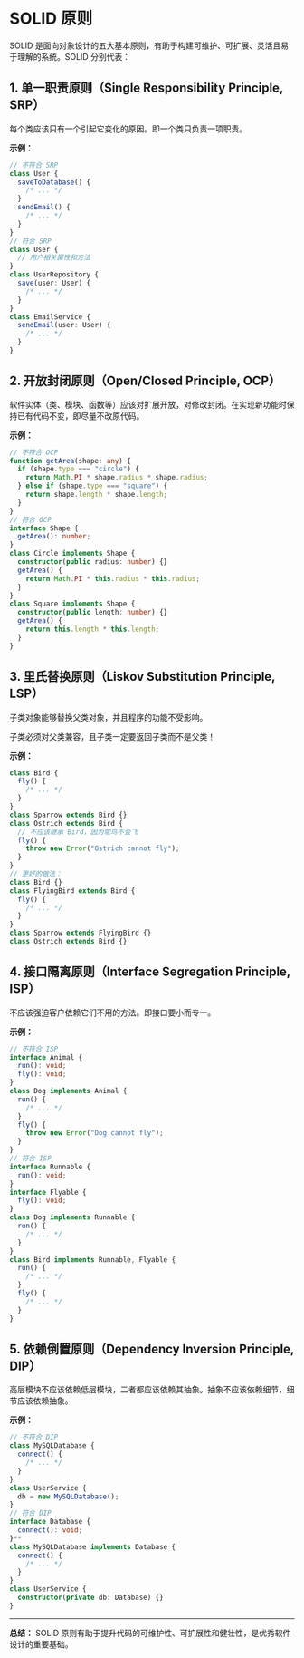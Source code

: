 # SOLID 原则

SOLID 是面向对象设计的五大基本原则，有助于构建可维护、可扩展、灵活且易于理解的系统。SOLID 分别代表：

## 1. 单一职责原则（Single Responsibility Principle, SRP）

每个类应该只有一个引起它变化的原因。即一个类只负责一项职责。

**示例：**

```typescript
// 不符合 SRP
class User {
  saveToDatabase() {
    /* ... */
  }
  sendEmail() {
    /* ... */
  }
}
// 符合 SRP
class User {
  // 用户相关属性和方法
}
class UserRepository {
  save(user: User) {
    /* ... */
  }
}
class EmailService {
  sendEmail(user: User) {
    /* ... */
  }
}
```

## 2. 开放封闭原则（Open/Closed Principle, OCP）

软件实体（类、模块、函数等）应该对扩展开放，对修改封闭。在实现新功能时保持已有代码不变，即尽量不改原代码。

**示例：**

```typescript
// 不符合 OCP
function getArea(shape: any) {
  if (shape.type === "circle") {
    return Math.PI * shape.radius * shape.radius;
  } else if (shape.type === "square") {
    return shape.length * shape.length;
  }
}
// 符合 OCP
interface Shape {
  getArea(): number;
}
class Circle implements Shape {
  constructor(public radius: number) {}
  getArea() {
    return Math.PI * this.radius * this.radius;
  }
}
class Square implements Shape {
  constructor(public length: number) {}
  getArea() {
    return this.length * this.length;
  }
}
```

## 3. 里氏替换原则（Liskov Substitution Principle, LSP）

子类对象能够替换父类对象，并且程序的功能不受影响。

子类必须对父类兼容，且子类一定要返回子类而不是父类！

**示例：**

```typescript
class Bird {
  fly() {
    /* ... */
  }
}
class Sparrow extends Bird {}
class Ostrich extends Bird {
  // 不应该继承 Bird，因为鸵鸟不会飞
  fly() {
    throw new Error("Ostrich cannot fly");
  }
}
// 更好的做法：
class Bird {}
class FlyingBird extends Bird {
  fly() {
    /* ... */
  }
}
class Sparrow extends FlyingBird {}
class Ostrich extends Bird {}
```

## 4. 接口隔离原则（Interface Segregation Principle, ISP）

不应该强迫客户依赖它们不用的方法。即接口要小而专一。

**示例：**

```typescript
// 不符合 ISP
interface Animal {
  run(): void;
  fly(): void;
}
class Dog implements Animal {
  run() {
    /* ... */
  }
  fly() {
    throw new Error("Dog cannot fly");
  }
}
// 符合 ISP
interface Runnable {
  run(): void;
}
interface Flyable {
  fly(): void;
}
class Dog implements Runnable {
  run() {
    /* ... */
  }
}
class Bird implements Runnable, Flyable {
  run() {
    /* ... */
  }
  fly() {
    /* ... */
  }
}
```

## 5. 依赖倒置原则（Dependency Inversion Principle, DIP）

高层模块不应该依赖低层模块，二者都应该依赖其抽象。抽象不应该依赖细节，细节应该依赖抽象。

**示例：**

```typescript
// 不符合 DIP
class MySQLDatabase {
  connect() {
    /* ... */
  }
}
class UserService {
  db = new MySQLDatabase();
}
// 符合 DIP
interface Database {
  connect(): void;
}**
class MySQLDatabase implements Database {
  connect() {
    /* ... */
  }
}
class UserService {
  constructor(private db: Database) {}
}
```

---

**总结：**
SOLID 原则有助于提升代码的可维护性、可扩展性和健壮性，是优秀软件设计的重要基础。
